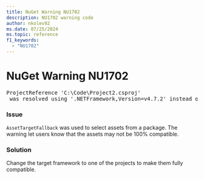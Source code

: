 ```yaml
---
title: NuGet Warning NU1702
description: NU1702 warning code
author: nkolev92
ms.date: 07/25/2024
ms.topic: reference
f1_keywords: 
  - "NU1702"
---
```


# NuGet Warning NU1702

<pre>ProjectReference 'C:\Code\Project2.csproj'
 was resolved using '.NETFramework,Version=v4.7.2' instead of the project target framework '.NETCoreApp,Version=v5.0'. This project may not be fully compatible with your project.
</pre>

### Issue

`AssetTargetFallback` was used to select assets from a package. The warning let users know that the assets may not be 100% compatible.

### Solution

Change the target framework to one of the projects to make them fully compatible.
